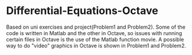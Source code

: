 # Differential-Equations-Octave

Based on uni exercises and project(Problem1 and Problem2). 
Some of the code is written in Matlab and the other in Octave, so issues with running certain files in Octave is the use of the Matlab function movie. A possible way to do "video" graphics in Octave is shown in Problem1 and Problem2.
